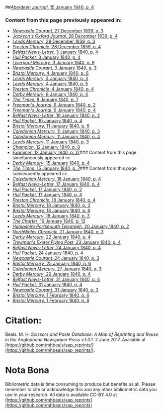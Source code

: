 ##[*Aberdeen Journal*, 15 January 1840, p. 4](https://mhbeals.github.io/sap_html/Aberdeen-Journal/Aberdeen-Journal-15-January-1840-p-4)

### Content from this page previously appeared in:
+ [*Newcastle Courant*, 27 December 1839, p. 3](https://mhbeals.github.io/sap_html/Newcastle-Courant/Newcastle-Courant-27-December-1839-p-3)
+ [*Jackson's Oxford Journal*, 28 December 1839, p. 4](https://mhbeals.github.io/sap_html/Jackson's-Oxford-Journal/Jackson's-Oxford-Journal-28-December-1839-p-4)
+ [*Leeds Mercury*, 28 December 1839, p. 3](https://mhbeals.github.io/sap_html/Leeds-Mercury/Leeds-Mercury-28-December-1839-p-3)
+ [*Preston Chronicle*, 28 December 1839, p. 4](https://mhbeals.github.io/sap_html/Preston-Chronicle/Preston-Chronicle-28-December-1839-p-4)
+ [*Belfast News-Letter*, 3 January 1840, p. 4](https://mhbeals.github.io/sap_html/Belfast-News-Letter/Belfast-News-Letter-3-January-1840-p-4)
+ [*Hull Packet*, 3 January 1840, p. 4](https://mhbeals.github.io/sap_html/Hull-Packet/Hull-Packet-3-January-1840-p-4)
+ [*Liverpool Mercury*, 3 January 1840, p. 8](https://mhbeals.github.io/sap_html/Liverpool-Mercury/Liverpool-Mercury-3-January-1840-p-8)
+ [*Newcastle Courant*, 3 January 1840, p. 3](https://mhbeals.github.io/sap_html/Newcastle-Courant/Newcastle-Courant-3-January-1840-p-3)
+ [*Bristol Mercury*, 4 January 1840, p. 6](https://mhbeals.github.io/sap_html/Bristol-Mercury/Bristol-Mercury-4-January-1840-p-6)
+ [*Leeds Mercury*, 4 January 1840, p. 3](https://mhbeals.github.io/sap_html/Leeds-Mercury/Leeds-Mercury-4-January-1840-p-3)
+ [*Leeds Mercury*, 4 January 1840, p. 5](https://mhbeals.github.io/sap_html/Leeds-Mercury/Leeds-Mercury-4-January-1840-p-5)
+ [*Preston Chronicle*, 4 January 1840, p. 4](https://mhbeals.github.io/sap_html/Preston-Chronicle/Preston-Chronicle-4-January-1840-p-4)
+ [*Derby Mercury*, 8 January 1840, p. 4](https://mhbeals.github.io/sap_html/Derby-Mercury/Derby-Mercury-8-January-1840-p-4)
+ [*The Times*, 8 January 1840, p. 7](https://mhbeals.github.io/sap_html/The-Times/The-Times-8-January-1840-p-7)
+ [*Freeman's Journal*, 9 January 1840, p. 2](https://mhbeals.github.io/sap_html/Freeman's-Journal/Freeman's-Journal-9-January-1840-p-2)
+ [*Freeman's Journal*, 9 January 1840, p. 4](https://mhbeals.github.io/sap_html/Freeman's-Journal/Freeman's-Journal-9-January-1840-p-4)
+ [*Belfast News-Letter*, 10 January 1840, p. 2](https://mhbeals.github.io/sap_html/Belfast-News-Letter/Belfast-News-Letter-10-January-1840-p-2)
+ [*Hull Packet*, 10 January 1840, p. 4](https://mhbeals.github.io/sap_html/Hull-Packet/Hull-Packet-10-January-1840-p-4)
+ [*Bristol Mercury*, 11 January 1840, p. 6](https://mhbeals.github.io/sap_html/Bristol-Mercury/Bristol-Mercury-11-January-1840-p-6)
+ [*Caledonian Mercury*, 11 January 1840, p. 3](https://mhbeals.github.io/sap_html/Caledonian-Mercury/Caledonian-Mercury-11-January-1840-p-3)
+ [*Caledonian Mercury*, 11 January 1840, p. 4](https://mhbeals.github.io/sap_html/Caledonian-Mercury/Caledonian-Mercury-11-January-1840-p-4)
+ [*Leeds Mercury*, 11 January 1840, p. 3](https://mhbeals.github.io/sap_html/Leeds-Mercury/Leeds-Mercury-11-January-1840-p-3)
+ [*Champion*, 12 January 1840, p. 8](https://mhbeals.github.io/sap_html/Champion/Champion-12-January-1840-p-8)
+ [*Examiner*, 12 January 1840, p. 12](https://mhbeals.github.io/sap_html/Examiner/Examiner-12-January-1840-p-12)### Content from this page simeltaneously appeared in:
+ [*Derby Mercury*, 15 January 1840, p. 4](https://mhbeals.github.io/sap_html/Derby-Mercury/Derby-Mercury-15-January-1840-p-4)
+ [*The Times*, 15 January 1840, p. 7](https://mhbeals.github.io/sap_html/The-Times/The-Times-15-January-1840-p-7)### Content from this page subsequently appeared in:
+ [*Caledonian Mercury*, 16 January 1840, p. 4](https://mhbeals.github.io/sap_html/Caledonian-Mercury/Caledonian-Mercury-16-January-1840-p-4)
+ [*Belfast News-Letter*, 17 January 1840, p. 4](https://mhbeals.github.io/sap_html/Belfast-News-Letter/Belfast-News-Letter-17-January-1840-p-4)
+ [*Hull Packet*, 17 January 1840, p. 2](https://mhbeals.github.io/sap_html/Hull-Packet/Hull-Packet-17-January-1840-p-2)
+ [*Hull Packet*, 17 January 1840, p. 4](https://mhbeals.github.io/sap_html/Hull-Packet/Hull-Packet-17-January-1840-p-4)
+ [*Preston Chronicle*, 18 January 1840, p. 4](https://mhbeals.github.io/sap_html/Preston-Chronicle/Preston-Chronicle-18-January-1840-p-4)
+ [*Bristol Mercury*, 18 January 1840, p. 3](https://mhbeals.github.io/sap_html/Bristol-Mercury/Bristol-Mercury-18-January-1840-p-3)
+ [*Bristol Mercury*, 18 January 1840, p. 6](https://mhbeals.github.io/sap_html/Bristol-Mercury/Bristol-Mercury-18-January-1840-p-6)
+ [*Leeds Mercury*, 18 January 1840, p. 3](https://mhbeals.github.io/sap_html/Leeds-Mercury/Leeds-Mercury-18-January-1840-p-3)
+ [*The Charter*, 19 January 1840, p. 12](https://mhbeals.github.io/sap_html/The-Charter/The-Charter-19-January-1840-p-12)
+ [*Hampshire Portsmouth Telegraph*, 20 January 1840, p. 2](https://mhbeals.github.io/sap_html/Hampshire-Portsmouth-Telegraph/Hampshire-Portsmouth-Telegraph-20-January-1840-p-2)
+ [*NorthWales Chronicle*, 21 January 1840, p. 3](https://mhbeals.github.io/sap_html/NorthWales-Chronicle/NorthWales-Chronicle-21-January-1840-p-3)
+ [*Derby Mercury*, 22 January 1840, p. 4](https://mhbeals.github.io/sap_html/Derby-Mercury/Derby-Mercury-22-January-1840-p-4)
+ [*Trewman's Exeter Flying Post*, 23 January 1840, p. 4](https://mhbeals.github.io/sap_html/Trewman's-Exeter-Flying-Post/Trewman's-Exeter-Flying-Post-23-January-1840-p-4)
+ [*Belfast News-Letter*, 24 January 1840, p. 4](https://mhbeals.github.io/sap_html/Belfast-News-Letter/Belfast-News-Letter-24-January-1840-p-4)
+ [*Hull Packet*, 24 January 1840, p. 4](https://mhbeals.github.io/sap_html/Hull-Packet/Hull-Packet-24-January-1840-p-4)
+ [*Newcastle Courant*, 24 January 1840, p. 3](https://mhbeals.github.io/sap_html/Newcastle-Courant/Newcastle-Courant-24-January-1840-p-3)
+ [*Bristol Mercury*, 25 January 1840, p. 6](https://mhbeals.github.io/sap_html/Bristol-Mercury/Bristol-Mercury-25-January-1840-p-6)
+ [*Caledonian Mercury*, 27 January 1840, p. 3](https://mhbeals.github.io/sap_html/Caledonian-Mercury/Caledonian-Mercury-27-January-1840-p-3)
+ [*Derby Mercury*, 29 January 1840, p. 4](https://mhbeals.github.io/sap_html/Derby-Mercury/Derby-Mercury-29-January-1840-p-4)
+ [*Belfast News-Letter*, 31 January 1840, p. 4](https://mhbeals.github.io/sap_html/Belfast-News-Letter/Belfast-News-Letter-31-January-1840-p-4)
+ [*Hull Packet*, 31 January 1840, p. 4](https://mhbeals.github.io/sap_html/Hull-Packet/Hull-Packet-31-January-1840-p-4)
+ [*Newcastle Courant*, 31 January 1840, p. 3](https://mhbeals.github.io/sap_html/Newcastle-Courant/Newcastle-Courant-31-January-1840-p-3)
+ [*Bristol Mercury*, 1 February 1840, p. 6](https://mhbeals.github.io/sap_html/Bristol-Mercury/Bristol-Mercury-1-February-1840-p-6)
+ [*Bristol Mercury*, 1 February 1840, p. 8](https://mhbeals.github.io/sap_html/Bristol-Mercury/Bristol-Mercury-1-February-1840-p-8)
                    
# Citation: 

Beals. M. H. *Scissors and Paste Database: A Map of Reprinting and Reuse in the Anglophone Newspaper Press v.1.0.1.* 2 June 2017. Available at [https://github.com/mhbeals/sap_reprints/](https://github.com/mhbeals/sap_reprints/). 
                    
# Nota Bona

Bibliometric data is time consuming to produce but benefits us all. Please remember to cite or acknowledge this and any other bibliometric data you use in your research. All data is available CC-BY 4.0 at [https://github.com/mhbeals/sap_reprints](https://github.com/mhbeals/sap_reprints)